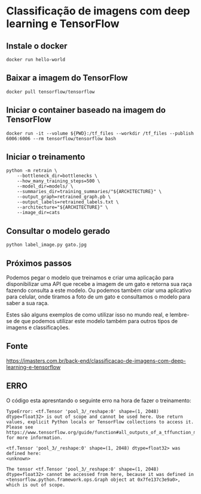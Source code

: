 # Classificação de imagens com deep learning e TensorFlow

## Instale o docker

    docker run hello-world

## Baixar a imagem do TensorFlow

    docker pull tensorflow/tensorflow

## Iniciar o container baseado na imagem do TensorFlow

    docker run -it --volume ${PWD}:/tf_files --workdir /tf_files --publish 6006:6006 --rm tensorflow/tensorflow bash

## Iniciar o treinamento

    python -m retrain \
        --bottleneck_dir=bottlenecks \
        --how_many_training_steps=500 \
        --model_dir=models/ \
        --summaries_dir=training_summaries/"${ARCHITECTURE}" \
        --output_graph=retrained_graph.pb \
        --output_labels=retrained_labels.txt \
        --architecture="${ARCHITECTURE}" \
        --image_dir=cats

## Consultar o modelo gerado

    python label_image.py gato.jpg

## Próximos passos

Podemos pegar o modelo que treinamos e criar uma aplicação para disponibilizar uma API que recebe a imagem de um gato e retorna sua raça fazendo consulta a este modelo. Ou podemos também criar uma aplicativo para celular, onde tiramos a foto de um gato e consultamos o modelo para saber a sua raça.

Estes são alguns exemplos de como utilizar isso no mundo real, e lembre-se de que podemos utilizar este modelo também para outros tipos de imagens e classificações.

## Fonte
https://imasters.com.br/back-end/classificacao-de-imagens-com-deep-learning-e-tensorflow

## ERRO

O código esta apresntando o seguinte erro na hora de fazer o treinamento:

    TypeError: <tf.Tensor 'pool_3/_reshape:0' shape=(1, 2048) dtype=float32> is out of scope and cannot be used here. Use return values, explicit Python locals or TensorFlow collections to access it.
    Please see https://www.tensorflow.org/guide/function#all_outputs_of_a_tffunction_must_be_return_values for more information.

    <tf.Tensor 'pool_3/_reshape:0' shape=(1, 2048) dtype=float32> was defined here:
    <unknown>

    The tensor <tf.Tensor 'pool_3/_reshape:0' shape=(1, 2048) dtype=float32> cannot be accessed from here, because it was defined in <tensorflow.python.framework.ops.Graph object at 0x7fe137c3e9a0>, which is out of scope.